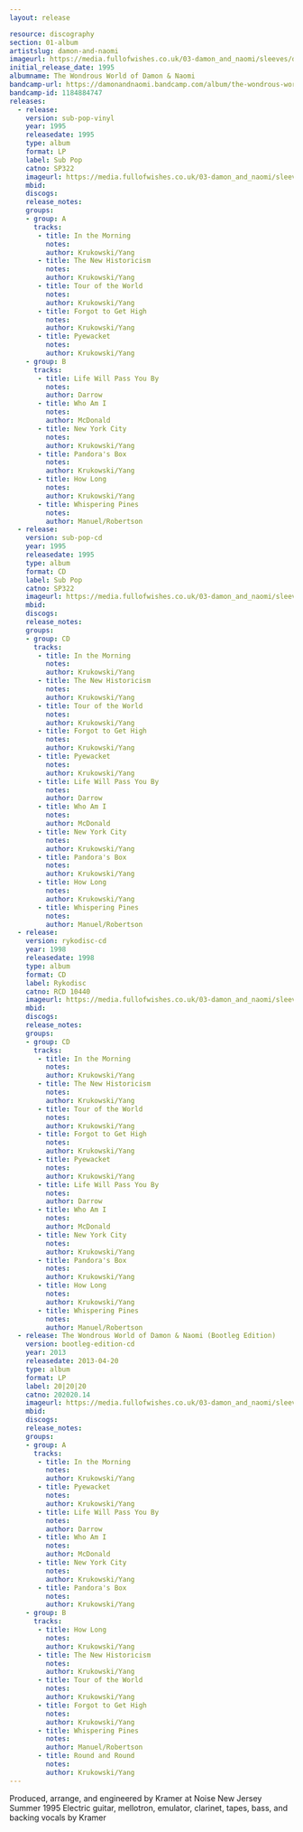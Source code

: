 ```yaml
---
layout: release

resource: discography
section: 01-album
artistslug: damon-and-naomi
imageurl: https://media.fullofwishes.co.uk/03-damon_and_naomi/sleeves/dan_wondrous.jpg
initial_release_date: 1995
albumname: The Wondrous World of Damon & Naomi
bandcamp-url: https://damonandnaomi.bandcamp.com/album/the-wondrous-world-of-damon-naomi-bootleg-edition
bandcamp-id: 1184884747
releases:
  - release:
    version: sub-pop-vinyl
    year: 1995
    releasedate: 1995
    type: album
    format: LP
    label: Sub Pop
    catno: SP322
    imageurl: https://media.fullofwishes.co.uk/03-damon_and_naomi/sleeves/dan_wondrous.jpg
    mbid:
    discogs:
    release_notes:
    groups:
    - group: A
      tracks:
       - title: In the Morning
         notes:
         author: Krukowski/Yang
       - title: The New Historicism
         notes:
         author: Krukowski/Yang
       - title: Tour of the World
         notes:
         author: Krukowski/Yang
       - title: Forgot to Get High
         notes:
         author: Krukowski/Yang
       - title: Pyewacket
         notes:
         author: Krukowski/Yang
    - group: B
      tracks:
       - title: Life Will Pass You By
         notes:
         author: Darrow
       - title: Who Am I
         notes:
         author: McDonald
       - title: New York City
         notes:
         author: Krukowski/Yang
       - title: Pandora's Box
         notes:
         author: Krukowski/Yang
       - title: How Long
         notes:
         author: Krukowski/Yang
       - title: Whispering Pines
         notes:
         author: Manuel/Robertson
  - release:
    version: sub-pop-cd
    year: 1995
    releasedate: 1995
    type: album
    format: CD
    label: Sub Pop
    catno: SP322
    imageurl: https://media.fullofwishes.co.uk/03-damon_and_naomi/sleeves/dan_wondrous.jpg
    mbid:
    discogs:
    release_notes:
    groups:
    - group: CD
      tracks:
       - title: In the Morning
         notes:
         author: Krukowski/Yang
       - title: The New Historicism
         notes:
         author: Krukowski/Yang
       - title: Tour of the World
         notes:
         author: Krukowski/Yang
       - title: Forgot to Get High
         notes:
         author: Krukowski/Yang
       - title: Pyewacket
         notes:
         author: Krukowski/Yang
       - title: Life Will Pass You By
         notes:
         author: Darrow
       - title: Who Am I
         notes:
         author: McDonald
       - title: New York City
         notes:
         author: Krukowski/Yang
       - title: Pandora's Box
         notes:
         author: Krukowski/Yang
       - title: How Long
         notes:
         author: Krukowski/Yang
       - title: Whispering Pines
         notes:
         author: Manuel/Robertson
  - release:
    version: rykodisc-cd
    year: 1998
    releasedate: 1998
    type: album
    format: CD
    label: Rykodisc
    catno: RCD 10440
    imageurl: https://media.fullofwishes.co.uk/03-damon_and_naomi/sleeves/dan_wondrous.jpg
    mbid:
    discogs:
    release_notes:
    groups:
    - group: CD
      tracks:
       - title: In the Morning
         notes:
         author: Krukowski/Yang
       - title: The New Historicism
         notes:
         author: Krukowski/Yang
       - title: Tour of the World
         notes:
         author: Krukowski/Yang
       - title: Forgot to Get High
         notes:
         author: Krukowski/Yang
       - title: Pyewacket
         notes:
         author: Krukowski/Yang
       - title: Life Will Pass You By
         notes:
         author: Darrow
       - title: Who Am I
         notes:
         author: McDonald
       - title: New York City
         notes:
         author: Krukowski/Yang
       - title: Pandora's Box
         notes:
         author: Krukowski/Yang
       - title: How Long
         notes:
         author: Krukowski/Yang
       - title: Whispering Pines
         notes:
         author: Manuel/Robertson
  - release: The Wondrous World of Damon & Naomi (Bootleg Edition)
    version: bootleg-edition-cd
    year: 2013
    releasedate: 2013-04-20
    type: album
    format: LP
    label: 20|20|20
    catno: 202020.14
    imageurl: https://media.fullofwishes.co.uk/03-damon_and_naomi/sleeves/dan_wondrous_world_bootleg.jpg
    mbid:
    discogs:
    release_notes:
    groups:
    - group: A
      tracks:
       - title: In the Morning
         notes:
         author: Krukowski/Yang
       - title: Pyewacket
         notes:
         author: Krukowski/Yang
       - title: Life Will Pass You By
         notes:
         author: Darrow
       - title: Who Am I
         notes:
         author: McDonald
       - title: New York City
         notes:
         author: Krukowski/Yang
       - title: Pandora's Box
         notes:
         author: Krukowski/Yang
    - group: B
      tracks:
       - title: How Long
         notes:
         author: Krukowski/Yang
       - title: The New Historicism
         notes:
         author: Krukowski/Yang
       - title: Tour of the World
         notes:
         author: Krukowski/Yang
       - title: Forgot to Get High
         notes:
         author: Krukowski/Yang
       - title: Whispering Pines
         notes:
         author: Manuel/Robertson
       - title: Round and Round
         notes:
         author: Krukowski/Yang
---
```

Produced, arrange, and engineered by Kramer at Noise New Jersey Summer 1995
Electric guitar, mellotron, emulator, clarinet, tapes, bass, and backing vocals by Kramer
